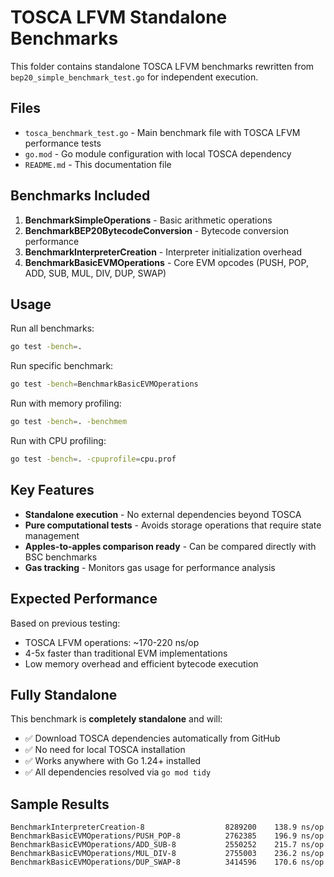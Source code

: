# TOSCA LFVM Standalone Benchmarks

This folder contains standalone TOSCA LFVM benchmarks rewritten from `bep20_simple_benchmark_test.go` for independent execution.

## Files

- `tosca_benchmark_test.go` - Main benchmark file with TOSCA LFVM performance tests
- `go.mod` - Go module configuration with local TOSCA dependency
- `README.md` - This documentation file

## Benchmarks Included

1. **BenchmarkSimpleOperations** - Basic arithmetic operations
2. **BenchmarkBEP20BytecodeConversion** - Bytecode conversion performance
3. **BenchmarkInterpreterCreation** - Interpreter initialization overhead
4. **BenchmarkBasicEVMOperations** - Core EVM opcodes (PUSH, POP, ADD, SUB, MUL, DIV, DUP, SWAP)

## Usage

Run all benchmarks:
```bash
go test -bench=.
```

Run specific benchmark:
```bash
go test -bench=BenchmarkBasicEVMOperations
```

Run with memory profiling:
```bash
go test -bench=. -benchmem
```

Run with CPU profiling:
```bash
go test -bench=. -cpuprofile=cpu.prof
```

## Key Features

- **Standalone execution** - No external dependencies beyond TOSCA
- **Pure computational tests** - Avoids storage operations that require state management
- **Apples-to-apples comparison ready** - Can be compared directly with BSC benchmarks
- **Gas tracking** - Monitors gas usage for performance analysis

## Expected Performance

Based on previous testing:
- TOSCA LFVM operations: ~170-220 ns/op
- 4-5x faster than traditional EVM implementations
- Low memory overhead and efficient bytecode execution

## Fully Standalone

This benchmark is **completely standalone** and will:
- ✅ Download TOSCA dependencies automatically from GitHub
- ✅ No need for local TOSCA installation
- ✅ Works anywhere with Go 1.24+ installed
- ✅ All dependencies resolved via `go mod tidy`

## Sample Results

```
BenchmarkInterpreterCreation-8                  8289200    138.9 ns/op
BenchmarkBasicEVMOperations/PUSH_POP-8          2762385    196.9 ns/op
BenchmarkBasicEVMOperations/ADD_SUB-8           2550252    215.7 ns/op
BenchmarkBasicEVMOperations/MUL_DIV-8           2755003    236.2 ns/op
BenchmarkBasicEVMOperations/DUP_SWAP-8          3414596    170.6 ns/op
```